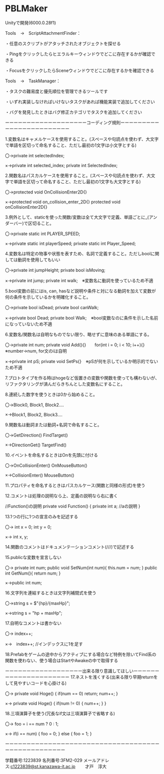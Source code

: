 # PBLMaker
Unityで開発(6000.0.28f1)


Tools　→　ScriptAttachmentFinder：

・任意のスクリプトがアタッチされたオブジェクトを探せる

・Pingをクリックしたらヒエラルキーウィンドウでどこに存在するかが確認できる

・FocusをクリックしたらSceneウィンドウでどこに存在するかを確認できる


Tools　→　TaskManager：　

・タスクの難易度と優先順位を管理できるツールです

・いずれ実装しなければいけないタスクがあれば機能実装で追加してください

・バグを発見したときはバグ修正カテゴリでタスクを追加してください

ーーーーーーーーーーーーーーーーーーーコーディング規則ーーーーーーーーーーーーーーーーーーーーーーーー

1.変数名はキャメルケースを使用すること。(スペースや句読点を使わず、大文字で単語を区切って命名すること、ただし最初の1文字は小文字とする) 

〇→private int selectedIndex; 

×→private int selected_index; private int SelectedIndex;


2.関数名はパスカルケースを使用すること。(スペースや句読点を使わず、大文字で単語を区切って命名すること、ただし最初の1文字も大文字とする) 

〇→protected void OnCollisionEnter2D{}

×→protected void on_collision_enter_2D{} protected void onCollisionEnter2D{}


3.例外として、staticを使った関数/変数は全て大文字で定義、単語ごとに_(アンダーバー)で区切ること。 

〇→private static int PLAYER_SPEED;

×→private static int playerSpeed; private static int Player_Speed;


4.変数名は特定の物事や状態を表すため、名詞で定義すること。ただしboolに関しては動詞を使用してもいい 

〇→private int jumpHeight; private bool isMoving;

×→private int jump; private int walk;　※変数名に動詞を使っているため不適


5.bool変数の前にはis, can, hasなど説明や条件と対になる動詞を加えて変数が何の条件を示しているかを明確化すること。 

〇→private bool isDead; private bool canWalk; 

×→private bool Dead; private bool Walk;　※bool変数なのに条件を示した名前になっていないため不適


6.変数名/関数名は自明なものでない限り、略せずに意味のある単語にする。 

〇→private int num; private void Add(){}　　for(int i = 0; i < 10; i++){}　※number→num, for文のiは自明 

×→private int pS; private void SetPs{}　※pSが何を示しているか明示的でないため不適


7.プロトタイプを作る時はhogeなど仮置きの変数や関数を使っても構わないが、リファクタリングが済んだらきちんとした変数名にすること。

8.連続した数字を使うときは0から始めること。 

〇→Block0, Block1, Block2.... 

×→Block1, Block2, Block3....


9.関数名は動詞または動詞+名詞で命名すること。 

〇→GetDirection() FindTarget()

×→DirectionGet() TargetFind()


10.イベントを命名するときはOnを先頭に付ける 

〇→OnCollisionEnter() OnMouseButton()

×→CollisionEnter() MouseButton()


11.プロパティを命名するときはパスカルケース(関数と同様の形式)を使う

12.コメントは処理の説明なら上、定義の説明なら右に書く

//Function()の説明 private void Function() { private int a; //aの説明 }


13.1つの行に1つの宣言のみを記述する 

〇→ int x = 0; int y = 0; 

×→ int x, y;


14.関数のコメントはドキュメンテーションコメント(///)で記述する

15.publicな変数を宣言しない 

〇→ private int num; public void SetNum(int num){ this.num = num; } public int GetNum(){ return num; } 

×→public int num;


16.文字列を連結するときは文字列補間式を使う 

〇→string s = $"{hp}/{maxHp}"; 

×→string s = "hp + maxHp";


17.自明なコメントは書かない 

〇→ index++;

×→　index++; //インデックスに1を足す


18.Prefabをゲームの途中からアクティブにする場合など特例を除いてFind系の関数を使わない、使う場合はStartやAwakeの中で取得する


ーーーーーーーーーーーーーーーーーー出来る限り意識してほしいーーーーーーーーーーーーーーーーーーーーー
17.ネストを浅くする(出来る限り早期returnをして見やすいコードを心掛ける) 

〇→ private void Hoge() { if(num == 0) return; num++; }

×→ private void Hoge() { if(num != 0) { num++; } }


18.三項演算子を使う(冗長なif文は三項演算子で省略する) 

〇→ foo = i == num ? 0 : 1;

×→ if(i == num) { foo = 0; } else { foo = 1; }


ーーーーーーーーーーーーーーーーーーーーーーーーーーーーーーーーーーーーーーーーーーーーーーーーーー

学籍番号:1223839 名列番号:3FM2-029 メールアドレス:c1223839@st.kanazawa-it.ac.jp 　　才戸　淳大
